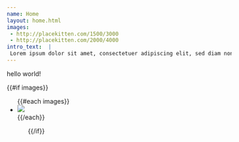 ```yaml
---
name: Home
layout: home.html
images:
 - http://placekitten.com/1500/3000
 - http://placekitten.com/2000/4000
intro_text:  |
 Lorem ipsum dolor sit amet, consectetuer adipiscing elit, sed diam nonummy nibh euismod tincidunt ut laoreet dolore magna aliquam erat volutpat. Ut wisi enim ad minim veniam, quis nostrud exerci tation ullamcorper suscipit lobortis nisl ut aliquip ex ea commodo consequat.
---
```


<p>hello world!</p>
{{#if images}}
<ul>
{{#each images}}
<li>
<img src="{{this}}" />
</li>
{{/each}}
<ul>
{{/if}}